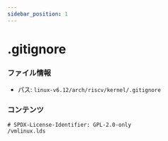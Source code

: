 ```yaml
---
sidebar_position: 1
---
```

# .gitignore

### ファイル情報

- パス: `linux-v6.12/arch/riscv/kernel/.gitignore`

### コンテンツ

```gitignore
# SPDX-License-Identifier: GPL-2.0-only
/vmlinux.lds

```
